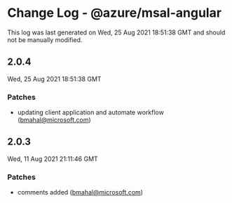 # Change Log - @azure/msal-angular

This log was last generated on Wed, 25 Aug 2021 18:51:38 GMT and should not be manually modified.

<!-- Start content -->

## 2.0.4

Wed, 25 Aug 2021 18:51:38 GMT

### Patches

- updating client application and automate workflow (bmahal@microsoft.com)

## 2.0.3

Wed, 11 Aug 2021 21:11:46 GMT

### Patches

- comments added (bmahal@microsoft.com)

